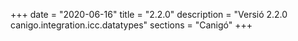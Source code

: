 +++
date        = "2020-06-16"
title       = "2.2.0"
description = "Versió 2.2.0 canigo.integration.icc.datatypes"
sections    = "Canigó"
+++